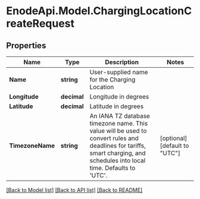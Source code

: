 # EnodeApi.Model.ChargingLocationCreateRequest

## Properties

Name | Type | Description | Notes
------------ | ------------- | ------------- | -------------
**Name** | **string** | User-supplied name for the Charging Location | 
**Longitude** | **decimal** | Longitude in degrees | 
**Latitude** | **decimal** | Latitude in degrees | 
**TimezoneName** | **string** | An IANA TZ database timezone name. This value will be used to convert rules and deadlines for tariffs, smart charging, and schedules into local time. Defaults to &#39;UTC&#39;. | [optional] [default to "UTC"]

[[Back to Model list]](../README.md#documentation-for-models) [[Back to API list]](../README.md#documentation-for-api-endpoints) [[Back to README]](../README.md)


